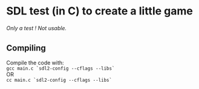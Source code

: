 # SDL test (in C) to create a little game
###### Only a test ! Not usable.

## Compiling
Compile the code with:<br>
```gcc main.c `sdl2-config --cflags --libs` ```<br>
   OR<br>
```cc main.c `sdl2-config --cflags --libs` ```
